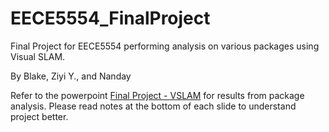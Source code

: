 # EECE5554_FinalProject

Final Project for EECE5554 performing analysis on various packages using Visual SLAM.

By Blake, Ziyi Y., and Nanday

Refer to the powerpoint [Final Project - VSLAM](https://drive.google.com/open?id=1G9HaCIgNlhQMFVMM0QGIlX2SZOuhA7G60rU7nMprKnE)
for results from package analysis. Please read notes at the bottom of each slide to understand project better.
